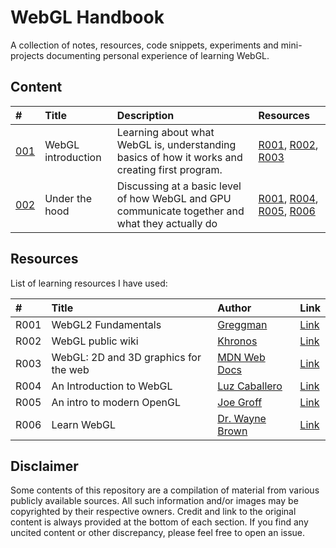 # WebGL Handbook

A collection of notes, resources, code snippets, experiments and mini-projects documenting personal experience of learning WebGL. 


## Content
| # | Title | Description | Resources
| :--- | :--- | :--- | :--- | 
| [001](001_webgl-introduction) | WebGL introduction | Learning about what WebGL is, understanding basics of how it works and creating first program. | [R001](#resources), [R002](#resources), [R003](#resources) |
| [002](002_under-the-hood) | Under the hood | Discussing at a basic level of how WebGL and GPU communicate together and what they actually do | [R001](#resources), [R004](#resources), [R005](#resources), [R006](#resources) |


## Resources
List of learning resources I have used:

| # | Title | Author | Link |
| :---   | :---   | :---  | :---  |
| R001 | WebGL2 Fundamentals | [Greggman][A001] | [Link][R001] |
| R002 | WebGL public wiki | [Khronos][A002] | [Link][R002] |
| R003 | WebGL: 2D and 3D graphics for the web | [MDN Web Docs][A003] | [Link][R003]
| R004 | An Introduction to WebGL | [Luz Caballero][A004] | [Link][R004] |
| R005 | An intro to modern OpenGL | [Joe Groff][A005] | [Link][R005] |
| R006 | Learn WebGL | [Dr. Wayne Brown][A006] | [Link][R006] |
 

## Disclaimer
Some contents of this repository are a compilation of material from various publicly available sources. All such information and/or images may be copyrighted by their respective owners. Credit and link to the original content is always provided at the bottom of each section. If you find any uncited content or other discrepancy, please feel free to open an issue.


<!-- Resource links -->
[R001]: https://webgl2fundamentals.org (WebGL2 Fundamentals)
[A001]: https://github.com/greggman (Greggman)
[R002]: https://www.khronos.org/webgl/wiki (WebGL public wiki)
[A002]: https://khronos.org (Khronos)
[R003]: https://developer.mozilla.org/en-US/docs/Web/API/WebGL_API (WebGL: 2D and 3D graphics for the web)
[A003]: https://developer.mozilla.org (MDN Web Docs)
[R004]: https://dev.opera.com/authors/luz-caballero/ (An Introduction to WebGL)
[A004]: https://dev.opera.com/authors/luz-caballero/ (Luz Caballero)
[R005]: http://duriansoftware.com/joe/An-intro-to-modern-OpenGL.-Table-of-Contents.html (An intro to modern OpenGL)
[A005]: https://twitter.com/jckarter/ (Joe Groff)
[R006]: http://learnwebgl.brown37.net/index.html (Learn WebGL)
[A006]: http://learnwebgl.brown37.net/acknowledgements/author.html (Dr. Wayne Brown)
